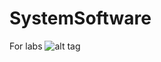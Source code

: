 # SystemSoftware
For labs
![alt tag](http://risovach.ru/upload/2017/03/mem/vse-ploho_139079577_orig_.jpg)
